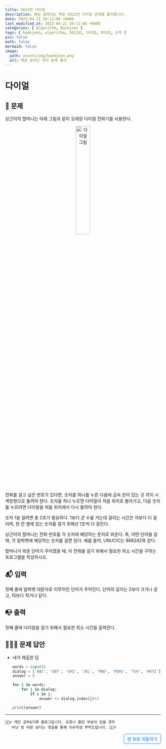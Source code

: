```yaml
---
title: 5622번 다이얼
description: 해당 글에서는 백준 5622번 다이얼 문제를 풀이합니다.
date: 2023-04-21 20:11:00 +0900
last_modified_at: 2023-04-21 20:11:00 +0900
categories: [ Algorithm, Backjoon ]
tags: [ baekjoon, algorithm, 5622번, 다이얼, 파이썬, 수학 ]
pin: false
math: false
mermaid: false
image:
  path: assets/img/baekjoon.png
  alt: 백준 온라인 저지 문제 풀이
---
```

    
# 다이얼
## 📃 문제
상근이의 할머니는 아래 그림과 같이 오래된 다이얼 전화기를 사용한다.

<p align="center">
  <img src="https://u.acmicpc.net/9c88dd24-3a4c-4a09-bc50-e6496958214d/Screen%20Shot%202021-06-16%20at%2012.48.39%20AM.png" alt="다이얼 그림" width="30%">
</p>

전화를 걸고 싶은 번호가 있다면, 숫자를 하나를 누른 다음에 금속 핀이 있는 곳 까지 시계방향으로 돌려야 한다. 숫자를 하나 누르면 다이얼이 처음 위치로 돌아가고, 다음 숫자를 누르려면 다이얼을 처음 위치에서 다시 돌려야 한다.

숫자 1을 걸려면 총 2초가 필요하다. 1보다 큰 수를 거는데 걸리는 시간은 이보다 더 걸리며, 한 칸 옆에 있는 숫자를 걸기 위해선 1초씩 더 걸린다.

상근이의 할머니는 전화 번호를 각 숫자에 해당하는 문자로 외운다. 즉, 어떤 단어를 걸 때, 각 알파벳에 해당하는 숫자를 걸면 된다. 예를 들어, UNUCIC는 868242와 같다.

할머니가 외운 단어가 주어졌을 때, 이 전화를 걸기 위해서 필요한 최소 시간을 구하는 프로그램을 작성하시오.

## 📬 입력
첫째 줄에 알파벳 대문자로 이루어진 단어가 주어진다. 단어의 길이는 2보다 크거나 같고, 15보다 작거나 같다.

## 📭 출력
첫째 줄에 다이얼을 걸기 위해서 필요한 최소 시간을 출력한다.

## 🙆🏻‍♂️ 문제 답안

- 내가 제출한 답
    ```python
    words = input()
    dialog = ['ABC', 'DEF', 'GHI', 'JKL', 'MNO', 'PQRS', 'TUV', 'WXYZ']
    answer = 0

    for i in words:
        for j in dialog:
            if i in j:
                answer += dialog.index(j)+3

    print(answer)
    ``` 


***

    🙋🏻‍♂️ 개인 공부&기록 블로그입니다. 오류나 틀린 부분이 있을 경우 
       비난 및 비판 보다는 댓글을 통해 이슈작성 부탁드립니다. 🙋🏻‍♂️

<a href="#" style="display: inline-block; padding: 5px 10px; color: #007bff; text-decoration: none; border: 0.5px solid #007bff; border-radius: 5px; float: right;">맨 위로 이동하기</a>